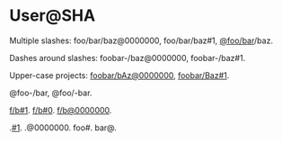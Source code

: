 # User@SHA

Multiple slashes: foo/bar/baz@0000000, foo/bar/baz#1, [@foo/bar](https://github.com/foo/bar)/baz.

Dashes around slashes: foobar-/baz@0000000, foobar-/baz#1.

Upper-case projects: [foobar/bAz@0000000](https://github.com/foobar/bAz/commit/0000000), [foobar/Baz#1](https://github.com/foobar/Baz/issues/1).

@foo-/bar, @foo/-bar.

[f/b#1](https://github.com/f/b/issues/1). [f/b#0](https://github.com/f/b/issues/0). [f/b@0000000](https://github.com/f/b/commit/0000000).

.[#1](https://github.com/wooorm/mdast/issues/1). .@0000000. foo#. bar@.
